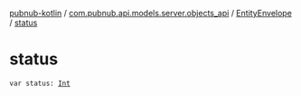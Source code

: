 [pubnub-kotlin](../../index.md) / [com.pubnub.api.models.server.objects_api](../index.md) / [EntityEnvelope](index.md) / [status](./status.md)

# status

`var status: `[`Int`](https://kotlinlang.org/api/latest/jvm/stdlib/kotlin/-int/index.html)